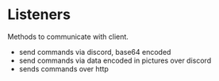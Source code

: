 # Listeners

Methods to communicate with client.

 - send commands via discord, base64 encoded
 - send commands via data encoded in pictures over discord
 - sends commands over http
